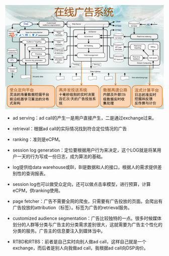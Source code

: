 ![](/assets/6.png)

* ad serving：ad call的产生一是用户直接产生，二是通过exchange过来。

* retrieval：根据ad call的实际情况找到符合定位情况的广告
* ranking：准则是eCPM。
* session log generation：定位要根据用户行为来决定，这个LOG就是将某用户一天的行为写成一份日志，成为算法的基础。
* log提供给data warehouse或BI，BI是数据和人的接口，根据人的需求提供差别性的查询报表。
* session log也可以做受众定向，还可以做点击率模型，进行预算，计算eCPM，供ranking使用。
* page fetcher：广告不需要全网的爬虫，只需要有广告投放的页面。会爬出有广告投放的attribution（标签）。标签为广告的retrieval服务。
* customized audience segmentation：广告比较独特的一点。很多时候媒体划分的人群等分类与广告主的分类需求差别很大，这就需要为广告主个性化的分类的服务。广告主的信息要注入到媒体当中。
* RTBD和RTBS：前者是自己实时向别人做ad call，这样自己就是一个exchange，而后者是别人向我做ad call，我根据ad call向DSP询价。

  


